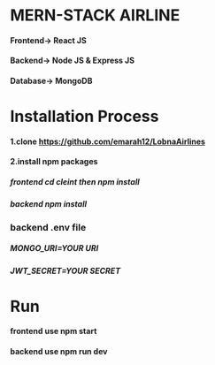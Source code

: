 # MERN-STACK AIRLINE
#### Frontend-> React JS

#### Backend-> Node JS & Express JS

#### Database-> MongoDB
# Installation Process

#### 1.clone https://github.com/emarah12/LobnaAirlines
#### 2.install npm packages
##### frontend cd cleint then npm install 

##### backend  npm install


### backend .env file
##### MONGO_URI=YOUR URI
##### JWT_SECRET=YOUR SECRET

# Run

#### frontend use npm start
#### backend use npm run dev


